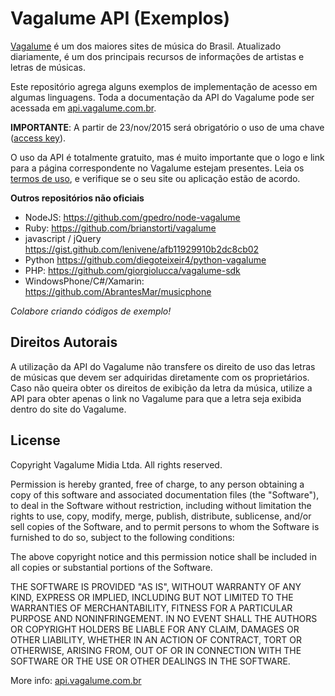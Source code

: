 Vagalume API (Exemplos)
===
[Vagalume](http://www.vagalume.com.br/) é um dos maiores sites de música do Brasil. Atualizado diariamente, é um dos principais recursos de informações de artistas e letras de músicas.

Este repositório agrega alguns exemplos de implementação de acesso em algumas linguagens.
Toda a documentação da API do Vagalume pode ser acessada em [api.vagalume.com.br](http://api.vagalume.com.br/). 

**IMPORTANTE**: A partir de 23/nov/2015 será obrigatório o uso de uma chave ([access key](https://auth.vagalume.com.br/settings/api/)).

O uso da API é totalmente gratuito, mas é muito importante que o logo e link para a página correspondente no Vagalume estejam presentes. Leia os [termos de uso](http://api.vagalume.com.br/terms/), e verifique se o seu site ou aplicação estão de acordo.

**Outros repositórios não oficiais**

* NodeJS: https://github.com/gpedro/node-vagalume
* Ruby: https://github.com/brianstorti/vagalume
* javascript / jQuery https://gist.github.com/lenivene/afb11929910b2dc8cb02
* Python https://github.com/diegoteixeir4/python-vagalume
* PHP: https://github.com/giorgiolucca/vagalume-sdk
* WindowsPhone/C#/Xamarin: https://github.com/AbrantesMar/musicphone 

*Colabore criando códigos de exemplo!*

## Direitos Autorais

A utilização da API do Vagalume não transfere os direito de uso das letras de músicas que devem ser adquiridas diretamente com os proprietários. Caso não queira obter os direitos de exibição da letra da música, utilize a API para obter apenas o link no Vagalume para que a letra seja exibida dentro do site do Vagalume.

## License

Copyright Vagalume Midia Ltda. All rights reserved.

Permission is hereby granted, free of charge, to any person obtaining a copy
of this software and associated documentation files (the "Software"), to
deal in the Software without restriction, including without limitation the
rights to use, copy, modify, merge, publish, distribute, sublicense, and/or
sell copies of the Software, and to permit persons to whom the Software is
furnished to do so, subject to the following conditions:

The above copyright notice and this permission notice shall be included in
all copies or substantial portions of the Software.

THE SOFTWARE IS PROVIDED "AS IS", WITHOUT WARRANTY OF ANY KIND, EXPRESS OR
IMPLIED, INCLUDING BUT NOT LIMITED TO THE WARRANTIES OF MERCHANTABILITY,
FITNESS FOR A PARTICULAR PURPOSE AND NONINFRINGEMENT. IN NO EVENT SHALL THE
AUTHORS OR COPYRIGHT HOLDERS BE LIABLE FOR ANY CLAIM, DAMAGES OR OTHER
LIABILITY, WHETHER IN AN ACTION OF CONTRACT, TORT OR OTHERWISE, ARISING
FROM, OUT OF OR IN CONNECTION WITH THE SOFTWARE OR THE USE OR OTHER DEALINGS
IN THE SOFTWARE.

More info: [api.vagalume.com.br](http://api.vagalume.com.br/)
